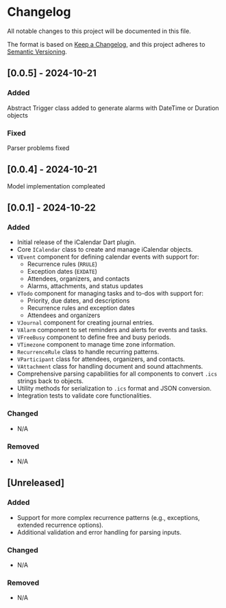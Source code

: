# Changelog

All notable changes to this project will be documented in this file.

The format is based on [Keep a Changelog](https://keepachangelog.com/en/1.0.0/),
and this project adheres to [Semantic Versioning](https://semver.org/spec/v2.0.0.html).


## [0.0.5] - 2024-10-21
### Added
Abstract Trigger class added to generate alarms with DateTime or Duration objects
### Fixed
Parser problems fixed


## [0.0.4] - 2024-10-21
Model implementation compleated

## [0.0.1] - 2024-10-22

### Added
- Initial release of the iCalendar Dart plugin.
- Core `ICalendar` class to create and manage iCalendar objects.
- `VEvent` component for defining calendar events with support for:
  - Recurrence rules (`RRULE`)
  - Exception dates (`EXDATE`)
  - Attendees, organizers, and contacts
  - Alarms, attachments, and status updates
- `VTodo` component for managing tasks and to-dos with support for:
  - Priority, due dates, and descriptions
  - Recurrence rules and exception dates
  - Attendees and organizers
- `VJournal` component for creating journal entries.
- `VAlarm` component to set reminders and alerts for events and tasks.
- `VFreeBusy` component to define free and busy periods.
- `VTimezone` component to manage time zone information.
- `RecurrenceRule` class to handle recurring patterns.
- `VParticipant` class for attendees, organizers, and contacts.
- `VAttachment` class for handling document and sound attachments.
- Comprehensive parsing capabilities for all components to convert `.ics` strings back to objects.
- Utility methods for serialization to `.ics` format and JSON conversion.
- Integration tests to validate core functionalities.

### Changed
- N/A

### Removed
- N/A

## [Unreleased]

### Added
- Support for more complex recurrence patterns (e.g., exceptions, extended recurrence options).
- Additional validation and error handling for parsing inputs.

### Changed
- N/A

### Removed
- N/A
